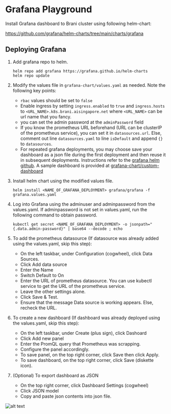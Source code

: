 # Grafana Playground

Install Grafana dashboard to Brani cluster using following helm-chart:

https://github.com/grafana/helm-charts/tree/main/charts/grafana

## Deploying Grafana

1. Add grafana repo to helm.

    ```console
    helm repo add grafana https://grafana.github.io/helm-charts
    helm repo update
    ```

2. Modify the values file in `grafana-chart/values.yaml` as needed. Note the following key points:

    - `rbac` values should be set to `false`
    - Enable ingress by setting `ingress.enabled` to `true` and `ingress.hosts` to `<URL_NAME>.k8s.brani.aisingapore.net` where `<URL_NAME>` can be url name that you fancy.
    - you can set the admin password at the `adminPassword` field
    - If you know the prometheus URL beforehand (URL can be clusterIP of the prometheus service), you can set it in `datasources.url`. Else, comment out line `datasources.yaml` to line `isDefault` and append `{}` to `datasources`.
    - For repeated grafana deployments, you may choose save your dashboard as a json file during the first deployment and then reuse it in subsequent deployments. Instructions refer to the [grafana helm github](https://github.com/grafana/helm-charts/tree/main/charts/grafana#import-dashboards). A sample dashboard is provided at [grafana-chart/custom-dashboard](../grafana-chart/custom-dashboard)

3. Install helm chart using the modified values file.

    ```console
    helm install <NAME_OF_GRAFANA_DEPLOYMENT> grafana/grafana -f grafana.values.yaml
    ```

4. Log into Grafana using the adminuser and adminpassword from the values.yaml. If adminpassword is not set in values.yaml, run the following command to obtain password.

    ```console
    kubectl get secret <NAME_OF_GRAFANA_DEPLOYMENT> -o jsonpath="{.data.admin-password}" | base64 --decode ; echo
    ```

5. To add the prometheus datasource (If datasource was already added using the values.yaml, skip this step):

    - On the left taskbar, under Configuration (cogwheel), click Data Sources.
    - Click Add data source
    - Enter the Name
    - Switch Default to On
    - Enter the URL of prometheus datasource. You can use kubectl service to get the URL of the prometheus service.
    - Leave the other settings alone.
    - Click Save & Test.
    - Ensure that the message Data source is working appears. Else, recheck the URL.

6. To create a new dashboard (If dashboard was already deployed using the values.yaml, skip this step):

    - On the left taskbar, under Create (plus sign), click Dashoard
    - Click Add new panel
    - Enter the PromQL query that Prometheus was scrapping.
    - Configure the panel accordingly.
    - To save panel, on the top right corner, click Save then click Apply.
    - To save dashboard, on the top right corner, click Save (diskette icon).

7. (Optional) To export dashboard as JSON
    - On the top right corner, click Dashboard Settings (cogwheel)
    - Click JSON model
    - Copy and paste json contents into json file. 

![alt text](/sample-chart.png "Tensorfood-Sample-Dashboard")